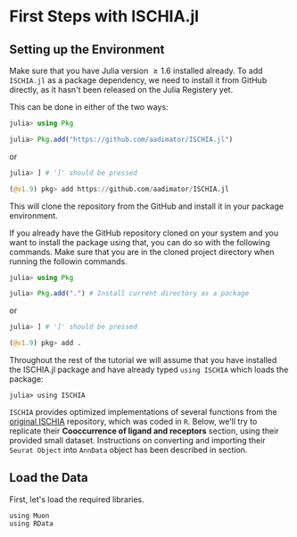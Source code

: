 # First Steps with ISCHIA.jl

## Setting up the Environment

Make sure that you have Julia version $\ge 1.6$ installed already. To add `ISCHIA.jl` as a package dependency, we need to install it from GitHub directly, as it hasn't been released on the Julia Registery yet. 

This can be done in either of the two ways:

```julia
julia> using Pkg

julia> Pkg.add("https://github.com/aadimator/ISCHIA.jl")
```

or

```julia
julia> ] # ']' should be pressed

(@v1.9) pkg> add https://github.com/aadimator/ISCHIA.jl
```

This will clone the repository from the GitHub and install it in your package environment.

If you already have the GitHub repository cloned on your system and you want to install the package using that, you can do so with the following commands. Make sure that you are in the cloned project directory when running the followin commands.

```julia
julia> using Pkg

julia> Pkg.add(".") # Install current directory as a package
```

or

```julia
julia> ] # ']' should be pressed

(@v1.9) pkg> add .
```

Throughout the rest of the tutorial we will assume that you have installed the ISCHIA.jl package and have already typed `using ISCHIA` which loads the package:

```jldoctest ischia
julia> using ISCHIA
```

`ISCHIA` provides optimized implementations of several functions from the [original ISCHIA](https://github.com/ati-lz/ISCHIA) repository, which was coded in `R`. Below, we'll try to replicate their **Cooccurrence of ligand and receptors** section, using their provided small dataset. Instructions on converting and importing their `Seurat Object` into `AnnData` object has been described in section.

## Load the Data

First, let's load the required libraries.

```@repl ischia
using Muon
using RData
```

